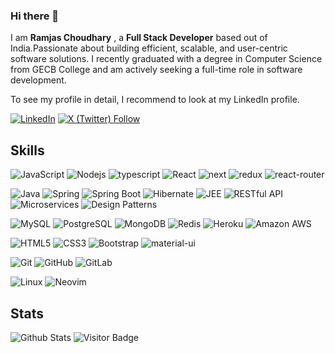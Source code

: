 ### Hi there 👋

I am **Ramjas Choudhary** , a **Full Stack Developer** based out of India.Passionate about building efficient, scalable, and user-centric software solutions. I recently graduated with a degree in Computer Science from GECB College and am actively seeking a full-time role in software development.
 
To see my profile in detail, I recommend to look at my LinkedIn profile.

[![LinkedIn](https://img.shields.io/badge/linkedin-%230077B5.svg?style=for-the-badge&logo=linkedin&logoColor=white)](https://www.linkedin.com/in/ramjas-choudhary-40995418b/)
[![X (Twitter) Follow](https://img.shields.io/badge/X-1DA1F2?style=flat-square&logo=X&logoColor=white)](https://twitter.com/Ramjas__jaat)


## Skills

![JavaScript](https://img.shields.io/badge/-JavaScript-black?style=flat-square&logo=javascript)
![Nodejs](https://img.shields.io/badge/-Nodejs-black?style=flat-square&logo=Node.js)
![typescript](https://img.shields.io/badge/TypeScript-3178C6?style=flat-square&logo=typescript&logoColor=white)
![React](https://img.shields.io/badge/-React-black?style=flat-square&logo=react)
![next](https://img.shields.io/badge/Next-000000?style=flat-square&logo=nextdotjs&logoColor=FFFFFF)
![redux](https://img.shields.io/badge/Redux-593D88?style=flat-square&logo=redux&logoColor=white)
![react-router](https://img.shields.io/badge/React_Router-CA4245?style=flat-square&logo=react-router&logoColor=white)

![Java](https://img.shields.io/badge/Java-007396?style=flat-square&logo=java&logoColor=white)
![Spring](https://img.shields.io/badge/Spring-6DB33F?style=flat-square&logo=spring&logoColor=white)
![Spring Boot](https://img.shields.io/badge/Spring%20Boot-6DB33F?style=flat-square&logo=spring-boot&logoColor=white)
![Hibernate](https://img.shields.io/badge/Hibernate-59666C?style=flat-square&logo=hibernate&logoColor=white)
![JEE](https://img.shields.io/badge/Java%20EE-007396?style=flat-square&logo=java&logoColor=white)
![RESTful API](https://img.shields.io/badge/REST%20API-02569B?style=flat-square&logo=api&logoColor=white)
![Microservices](https://img.shields.io/badge/Microservices-4285F4?style=flat-square&logo=microservices&logoColor=white)
![Design Patterns](https://img.shields.io/badge/Design%20Patterns-02569B?style=flat-square&logo=design&logoColor=white)

![MySQL](https://img.shields.io/badge/-MySQL-black?style=flat-square&logo=mysql)
![PostgreSQL](https://img.shields.io/badge/-PostgreSQL-336791?style=flat-square&logo=postgresql)
![MongoDB](https://img.shields.io/badge/-MongoDB-black?style=flat-square&logo=mongodb)
![Redis](https://img.shields.io/badge/-Redis-black?style=flat-square&logo=Redis)
![Heroku](https://img.shields.io/badge/-Heroku-430098?style=flat-square&logo=heroku)
![Amazon AWS](https://img.shields.io/badge/Amazon%20AWS-232F3E?style=flat-square&logo=amazon-aws)

![HTML5](https://img.shields.io/badge/-HTML5-E34F26?style=flat-square&logo=html5&logoColor=white)
![CSS3](https://img.shields.io/badge/-CSS3-1572B6?style=flat-square&logo=css3)
![Bootstrap](https://img.shields.io/badge/-Bootstrap-563D7C?style=flat-square&logo=bootstrap)
![material-ui](https://img.shields.io/badge/Material_UI-0081CB?style=flat-square&logo=mui&logoColor=white)

![Git](https://img.shields.io/badge/-Git-black?style=flat-square&logo=git)
![GitHub](https://img.shields.io/badge/-GitHub-181717?style=flat-square&logo=github)
![GitLab](https://img.shields.io/badge/-GitLab-FCA121?style=flat-square&logo=gitlab)

![Linux](https://img.shields.io/badge/Linux-FCC624?style=flat-square&logo=linux&logoColor=black)
![Neovim](https://img.shields.io/badge/Neovim-57A143?style=flat-square&logo=neovim&logoColor=white)




## Stats

![Github Stats](https://github-readme-stats.vercel.app/api?username=jasschoudhary&count_private=true&show_icons=true&include_all_commits=true&theme=prussian&layout=compact)
![Visitor Badge](https://visitor-badge.laobi.icu/badge?page_id=jasschoudhary.jasschoudhary)
